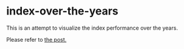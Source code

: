 # index-over-the-years

This is an attempt to visualize the index performance over the years.

Please refer to [the post.](https://dheepakg.github.io/post/2024/01/index-movement-visualization/)
